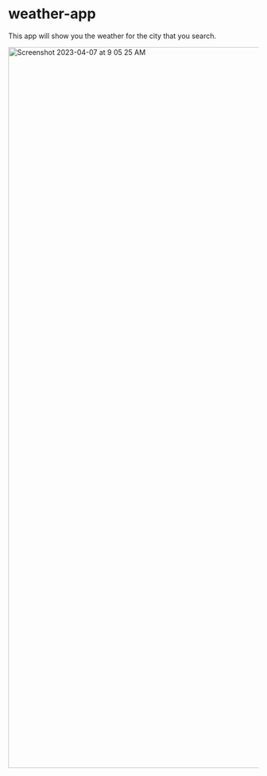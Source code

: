 # weather-app
This app will show you the weather for the city that you search.


<img width="1451" alt="Screenshot 2023-04-07 at 9 05 25 AM" src="https://user-images.githubusercontent.com/125292369/230631595-6026edfc-e19b-4b0e-8140-91c72dcafbff.png">
